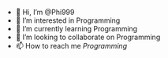 - 👋 Hi, I’m @Phi999
- 👀 I’m interested in Programming
- 🌱 I’m currently learning Programming
- 💞️ I’m looking to collaborate on Programming
- 📫 How to reach me *Programming*

<!---
Phi999/Phi999 is a ✨ special ✨ repository because its `README.md` (this file) appears on your GitHub profile.
You can click the Preview link to take a look at your changes.
--->

